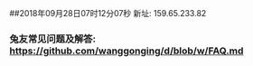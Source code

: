 ##2018年09月28日07时12分07秒 新址: 159.65.233.82
### 兔友常见问题及解答: https://github.com/wanggonging/d/blob/w/FAQ.md
